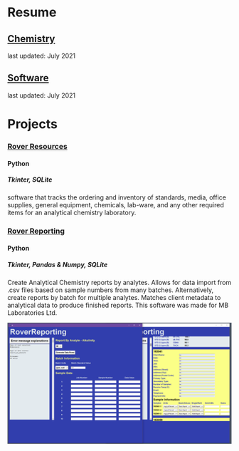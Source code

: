 # Resume
## [Chemistry](Peter_Levett_Chemistry_Resume_04July2021.pdf)
last updated: July 2021
## [Software](Peter_Levett_Programming_Resume_04July2021.pdf)
last updated: July 2021

# Projects

### [Rover Resources](https://github.com/StavromularBeta/RoverResources)
#### Python 
##### Tkinter, SQLite 

software that tracks the ordering and inventory of standards, media, office supplies, general equipment, chemicals, lab-ware, and any other required items for an analytical chemistry laboratory.

### [Rover Reporting](https://github.com/StavromularBeta/RoverReporting/tree/master)
#### Python
##### Tkinter, Pandas & Numpy, SQLite

Create Analytical Chemistry reports by analytes. Allows for data import from .csv files based on sample numbers from many batches. Alternatively, create reports by batch for multiple analytes. Matches client metadata to analytical data to produce finished reports. This software was made for MB Laboratories Ltd.

![](RoverReporting.png)
